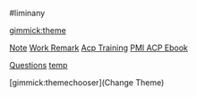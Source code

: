 #liminany


<!--
  -- Default theme
  -- (Read: http://dynalon.github.io/mdwiki/#!customizing.md#Theme_chooser)
  -->

[gimmick:theme](flatly)


<!--
  -- Navigation
  -- (Read: http://dynalon.github.io/mdwiki/#!quickstart.md#Adding_a_navigation)
  -->
[Note](pages/note.md)
[Work Remark](pages/remark.md)
[Acp Training](pages/aura-acp-training.md)
[PMI ACP Ebook](pages/acp-ebook.md)

<!--
#[Agile](pages/agile.md)
#[Develop](pages/develop.md)
#[Games](pages/games.md)
#[Life](pages/life.md)
#[Activity](pages/life.md)
-->

[Questions](pages/qa.md)
[temp](pages/temp.md)
<!--
#[Data](pages/data.md)
#[About](pages/about.md)
-->

[gimmick:themechooser](Change Theme)
<!--
[gimmick:Disqus](limin-mblogs)
 -->
